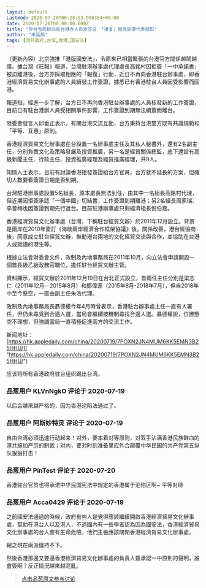 ```yaml
---
layout: default
Lastmod: 2020-07-20T00:28:53.996364+00:00
date: 2020-07-20T00:00:00.000Z
title: "传台当局拒向驻台港办人员发签证 「报复」阻扰驻港代表就职"
author: "米高扬"
tags: [港共政府,台湾,香港,国安法]
---
```


（更新內容）北京強推「港版國安法」，令原來已相當緊張的台港官方關係越鬧越僵。據台灣《旺報》報道，台灣駐港辦事處代理處長高銘村因拒簽「一中承諾書」被迫離港後，台方亦採取相應的「報復」行動，近日不再向香港駐台辦事處，即香港經濟貿易文化辦事處的人員續發工作簽證，據悉已有香港駐台人員因受影響而回港。  
  
報道指，經進一步了解，台方已不再向香港駐台辦事處的人員核發新的工作簽證，目前已有駐台港辦人員受相關事件影響，工作簽證到期無法續簽而離台。  
  
陸委會發言人邱垂正表示，有關台港交流互動，台方秉持台港雙方既有共識規範和「平等、互惠」原則。  
  
香港經濟貿易文化辦事處在台設置一名辦事處主任及其私人秘書外，還有2名副主任，分別負責文化及策略發展及投資推廣，另一名是經貿關係總監，底下還設有高級新聞主任、行政主任、投資推廣經理及經貿推廣經理，共9人。  
  
知情人士表示，目前有討論香港拒發簽證給台方官員，台方就不延長的方案，但確切人數要看簽證日期是否到期。  
  
台灣駐港辦事處設置5名組長，原本處長無法到任，由其中一名組長高銘村代理，但近期因拒簽承認「一個中國」切結書，工作簽證到期離港；另2名組長周家瑞、李晉梅也因簽證到期先行返台。目前駐港辦事處只剩經濟組長倪伯嘉。  
  
香港經濟貿易文化辦事處（台灣，下稱駐台經貿文辦）於2011年12月設立。背景是兩岸在2010年簽訂《海峽兩岸經濟合作框架協議》後，關係改善，港台經協商後，同意成立駐台經貿文辦，推動港台兩地的文化經貿交流與合作，並協助在台港人或就讀的港生等。  
  
根據立法會財委會文件，政制及內地事務局在2011年10月，向立法會申請開設一個首長級乙級政務官職位，擔任駐台經貿文辦主管。  
  
資料顯示，經貿文辦於2011年12月19日在台北正式設立，首兩任主任分別是梁志仁（2011年12月－2015年8月）和鄭偉源（2015年8月-2018年7月），但自2018年中至今懸空，一直由副主任朱浩代理。  
  
政制及內地事務局長聶德權今年4月時曾表示，香港駐台辦事處主任一直有人署任，但仍未尋覓到合適人選，當局會繼續按機制尋找合適人選。聶德權說，位置懸空不理想，但強調當局一直積極促進兩方的交流工作。  
  
新闻地址：[https://hk.appledaily.com/china/20200719/7POXN2JN4MUM6KK5EMN3B25HHU/]( "https://hk.appledaily.com/china/20200719/7POXN2JN4MUM6KK5EMN3B25HHU/")  
  
应该将所有香港政府驻台组织踢出台湾。

            
### 品葱用户 **KLVnNgkO** 评论于 2020-07-19
        
以后会越來越严格的，因为香港沦陷法通过了。
        


            
### 品葱用户 **阿斯妙特灵** 评论于 2020-07-19
        
自由台湾必须迅速行动起来！对外，要本着对等原则，对双手沾满香港民族鲜血的港共施加严厉的制裁；对内，要对时刻准备里应外合颠覆中华民国的共产党第五纵队狠狠打击！
        


            
### 品葱用户 **PinTest** 评论于 2020-07-20
        
香港驻台官员也得承诺中华民国宪法中规定的香港属于沦陷区啊~ 平等对待
        


            
### 品葱用户 **Acca0429** 评论于 2020-07-19
        
之前國安法通過的時候，政府有些人是覺得應該繼續開啟香港經濟貿易文化辦事處，幫助在港台人以及港人，不過國內有一些學者認為因為國安法，香港經濟貿易文化辦事處的台人會有生命危險，他們主張應該關閉香港經濟貿易文化辦事處。  
  
總之現在兩派僵持不下。  
  
然後香港那邊又要逼香港經濟貿易文化辦事處的負責人簽承認一中原則的聲明，誰會簽啊？反正情況越來越混亂。
        






> [点击品葱原文参与讨论](https://pincong.rocks/article/21805)

